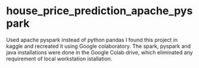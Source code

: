 # house_price_prediction_apache_pyspark
Used apache pyspark instead of python pandas
I found this project in kaggle and recreated it using Google colaboratory. The spark, pyspark and java installations were done in the Google Colab drive, which eliminated any requirement of local workstation istallation.
